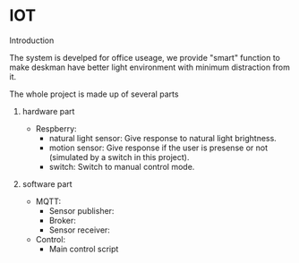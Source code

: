 # IOT

Introduction

The system is develped for office useage, we provide "smart" function to make deskman have better light environment with minimum distraction from it.


The whole project is made up of several parts

1. hardware part
    - Respberry:
        - natural light sensor: Give response to natural light brightness.
        - motion sensor: Give response if the user is presense or not (simulated by a switch in this project).
        - switch: Switch to manual control mode.

2. software part
    - MQTT:
        - Sensor publisher:
        - Broker:
        - Sensor receiver:
    - Control:
        - Main control script


